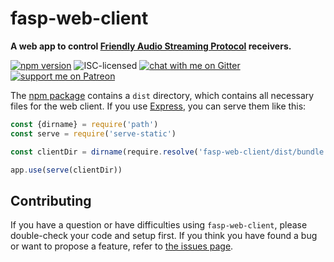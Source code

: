 # fasp-web-client

**A web app to control [Friendly Audio Streaming Protocol](https://github.com/derhuerst/friendly-audio-streaming-protocol) receivers.**

[![npm version](https://img.shields.io/npm/v/fasp-web-client.svg)](https://www.npmjs.com/package/fasp-web-client)
![ISC-licensed](https://img.shields.io/github/license/derhuerst/fasp-web-client.svg)
[![chat with me on Gitter](https://img.shields.io/badge/chat%20with%20me-on%20gitter-512e92.svg)](https://gitter.im/derhuerst)
[![support me on Patreon](https://img.shields.io/badge/support%20me-on%20patreon-fa7664.svg)](https://patreon.com/derhuerst)

The [npm package](https://www.npmjs.com/package/fasp-web-client) contains a `dist` directory, which contains all necessary files for the web client. If you use [Express](https://expressjs.com/), you can serve them like this:

```js
const {dirname} = require('path')
const serve = require('serve-static')

const clientDir = dirname(require.resolve('fasp-web-client/dist/bundle.js'))

app.use(serve(clientDir))
```


## Contributing

If you have a question or have difficulties using `fasp-web-client`, please double-check your code and setup first. If you think you have found a bug or want to propose a feature, refer to [the issues page](https://github.com/derhuerst/fasp-web-client/issues).
